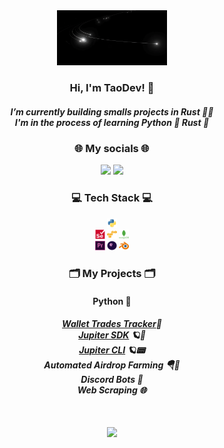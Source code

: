 <div align="center">
    <img src="https://github.com/0xTaoDev/0xTaoDev/blob/main/banner_github.gif?raw=true" width="35%">
</div>

<div align="center">
    
### **Hi, I'm TaoDev!** 👋 
    
##### I’m currently building smalls projects in Rust 👷‍♂️ <br> I'm in the process of learning *Python* 🐍 *Rust* 🦀

</div>

<div align="center">

### 🌐 My socials 🌐

<a href="https://twitter.com/_TaoDev_"><img src="https://www.freepnglogos.com/uploads/twitter-logo-png/twitter-logo-vector-png-clipart-1.png" width="3%"/></a>
<a href="https://discord.gg/QxwPGcXDp7"><img src="https://www.freepnglogos.com/uploads/discord-logo-png/anthrocon-twitter-quot-discord-user-wanna-21.png" width="3%"/></a>

</div>

<div align="center">

### 💻 Tech Stack 💻

<img src="https://github.com/devicons/devicon/blob/master/icons/python/python-original.svg" width="3%"/>
<br>
<img src="https://github.com/devicons/devicon/blob/master/icons/selenium/selenium-original.svg" width="3%"/>
<img src="https://github.com/devicons/devicon/blob/master/icons/amazonwebservices/amazonwebservices-original.svg" width="3%"/>
<img src="https://github.com/devicons/devicon/blob/master/icons/mongodb/mongodb-plain-wordmark.svg" width="3%"/>
<br>
<img src="https://github.com/devicons/devicon/blob/master/icons/premierepro/premierepro-original.svg" width="3%"/>
<img src="https://github.com/devicons/devicon/blob/master/icons/aftereffects/aftereffects-original.svg" width="3%"/>
<img src="https://github.com/devicons/devicon/blob/master/icons/blender/blender-original.svg" width="3%"/>

</div>

<div align="center">

### 🗂️ My Projects 🗂️
  
#### Python 🐍
###### **[Wallet Trades Tracker](https://github.com/0xTaoDev/Wallet-Trades-Tracker)🔎<br>[Jupiter SDK](https://github.com/0xTaoDev/jupiter-python-sdk) 🪐🧰<br>[Jupiter CLI](https://github.com/0xTaoDev/jupiter-python-cli) 🪐📟<br>Automated Airdrop Farming 🪂🤖<br>Discord Bots 👾<br>Web Scraping 🌐**

</div>

<div align="center">
<br>
<img src="https://github-readme-streak-stats.herokuapp.com?user=0xtaodev&theme=highcontrast&hide_border=true" width="40%"/>

</div>
